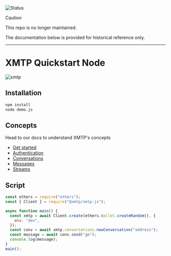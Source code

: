 ![Status](https://img.shields.io/badge/Deprecated-brown)

> [!CAUTION]
> This repo is no longer maintained.

The documentation below is provided for historical reference only.

---

# XMTP Quickstart Node

![xmtp](https://github.com/xmtp/xmtp-quickstart-reactjs/assets/1447073/3f2979ec-4d13-4c3d-bf20-deab3b2ffaa1)

## Installation

```bash
npm install
node demo.js
```

## Concepts

Head to our docs to understand XMTP's concepts

- [Get started](https://xmtp.org/docs/build/get-started/overview?sdk=js)
- [Authentication](https://xmtp.org/docs/build/authentication?sdk=js)
- [Conversations](https://xmtp.org/docs/build/conversations?sdk=js)
- [Messages](https://xmtp.org/docs/build/messages/?sdk=js)
- [Streams](https://xmtp.org/docs/build/streams/?sdk=js)

## Script

```jsx
const ethers = require("ethers");
const { Client } = require("@xmtp/xmtp-js");

async function main() {
  const xmtp = await Client.create(ethers.Wallet.createRandom(), {
    env: "dev",
  });
  const conv = await xmtp.conversations.newConversation("address");
  const message = await conv.send("gm");
  console.log(message);
}
main();
```
